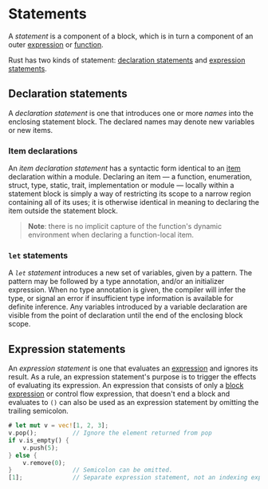 # Statements

A _statement_ is a component of a block, which is in turn a component of an
outer [expression](expressions.html) or [function](items/functions.html).

Rust has two kinds of statement: [declaration
statements](#declaration-statements) and [expression
statements](#expression-statements).

## Declaration statements

A _declaration statement_ is one that introduces one or more *names* into the
enclosing statement block. The declared names may denote new variables or new
items.

### Item declarations

An _item declaration statement_ has a syntactic form identical to an
[item](items.html) declaration within a module. Declaring an item &mdash; a
function, enumeration, struct, type, static, trait, implementation or module
&mdash; locally within a statement block is simply a way of restricting its
scope to a narrow region containing all of its uses; it is otherwise identical
in meaning to declaring the item outside the statement block.

> **Note**: there is no implicit capture of the function's dynamic environment when
> declaring a function-local item.

### `let` statements

A _`let` statement_ introduces a new set of variables, given by a pattern. The
pattern may be followed by a type annotation, and/or an initializer expression.
When no type annotation is given, the compiler will infer the type, or signal
an error if insufficient type information is available for definite inference.
Any variables introduced by a variable declaration are visible from the point of
declaration until the end of the enclosing block scope.

## Expression statements

An _expression statement_ is one that evaluates an
[expression](expressions.html) and ignores its result. As a rule, an expression
statement's purpose is to trigger the effects of evaluating its expression.
An expression that consists of only a [block
expression](expressions/block-expr.html) or control flow expression,
that doesn't end a block and evaluates to `()` can also be used as an
expression statement by omitting the trailing semicolon.

```rust
# let mut v = vec![1, 2, 3];
v.pop();          // Ignore the element returned from pop
if v.is_empty() {
    v.push(5);
} else {
    v.remove(0);
}                 // Semicolon can be omitted.
[1];              // Separate expression statement, not an indexing expression.
```
